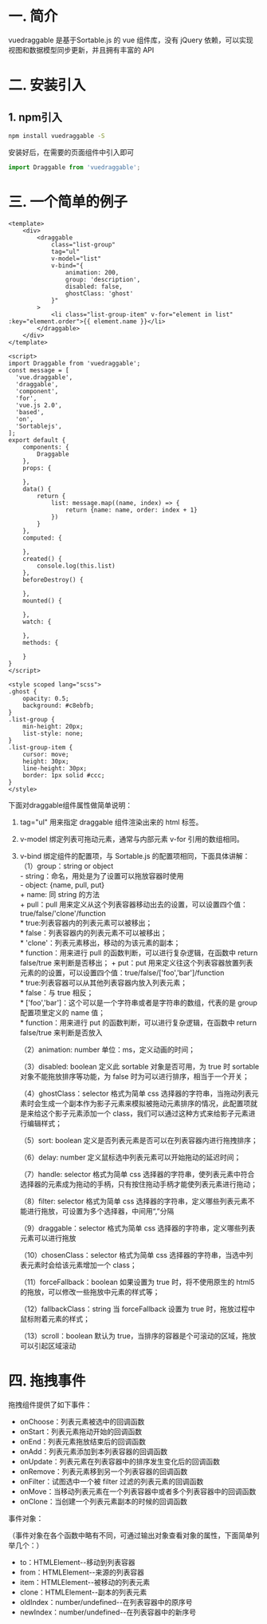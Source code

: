 # 一. 简介
vuedraggable 是基于Sortable.js 的 vue 组件库，没有 jQuery 依赖，可以实现视图和数据模型同步更新，并且拥有丰富的 API

# 二. 安装引入
## 1. npm引入
```bash
npm install vuedraggable -S
```
安装好后，在需要的页面组件中引入即可
```javascript
import Draggable from 'vuedraggable';
```

# 三. 一个简单的例子
```vue
<template>
    <div>
        <draggable 
            class="list-group" 
            tag="ul" 
            v-model="list"
            v-bind="{
                animation: 200,
                group: 'description',
                disabled: false,
                ghostClass: 'ghost'
            }"
        >
            <li class="list-group-item" v-for="element in list" :key="element.order">{{ element.name }}</li>
        </draggable>
    </div>
</template>

<script>
import Draggable from 'vuedraggable';
const message = [
  'vue.draggable',
  'draggable',
  'component',
  'for',
  'vue.js 2.0',
  'based',
  'on',
  'Sortablejs',
];
export default {
    components: {
        Draggable
    },
    props: {

    },
    data() {
        return {
            list: message.map((name, index) => {
                return {name: name, order: index + 1}
            })
        }
    },
    computed: {

    },
    created() {
        console.log(this.list)
    },
    beforeDestroy() {

    },
    mounted() {

    },
    watch: {

    },
    methods: {

    }
}
</script>

<style scoped lang="scss">
.ghost {
    opacity: 0.5;
    background: #c8ebfb;
}
.list-group {
    min-height: 20px;
    list-style: none;
}
.list-group-item {
    cursor: move;
    height: 30px;
    line-height: 30px;
    border: 1px solid #ccc;
}
</style>
```
下面对draggable组件属性做简单说明：
1. tag="ul" 用来指定 draggable 组件渲染出来的 html 标签。  
2. v-model 绑定列表可拖动元素，通常与内部元素 v-for 引用的数组相同。  
3. v-bind 绑定组件的配置项，与 Sortable.js 的配置项相同，下面具体讲解：  
    （1）group：string or object  
        - string：命名，用处是为了设置可以拖放容器时使用  
        - object: {name, pull, put}  
            + name: 同 string 的方法  
            + pull：pull 用来定义从这个列表容器移动出去的设置，可以设置四个值：true/false/'clone'/function  
                * true:列表容器内的列表元素可以被移出；  
                * false：列表容器内的列表元素不可以被移出；  
                * 'clone'：列表元素移出，移动的为该元素的副本；  
                * function：用来进行 pull 的函数判断，可以进行复杂逻辑，在函数中 return false/true 来判断是否移出；
            + put：put 用来定义往这个列表容器放置列表元素的的设置，可以设置四个值：true/false/['foo','bar']/function  
                * true:列表容器可以从其他列表容器内放入列表元素；  
                * false：与 true 相反；  
                * ['foo','bar']：这个可以是一个字符串或者是字符串的数组，代表的是 group 配置项里定义的 name 值；  
                * function：用来进行 put 的函数判断，可以进行复杂逻辑，在函数中 return false/true 来判断是否放入  
                
    （2）animation: number 单位：ms，定义动画的时间；
    
    （3）disabled: boolean 定义此 sortable 对象是否可用，为 true 时 sortable 对象不能拖放排序等功能，为 false 时为可以进行排序，相当于一个开关；  
    
    （4）ghostClass：selector 格式为简单 css 选择器的字符串，当拖动列表元素时会生成一个副本作为影子元素来模拟被拖动元素排序的情况，此配置项就是来给这个影子元素添加一个 class，我们可以通过这种方式来给影子元素进行编辑样式；  
    
    （5）sort: boolean 定义是否列表元素是否可以在列表容器内进行拖拽排序；  
    
    （6）delay: number 定义鼠标选中列表元素可以开始拖动的延迟时间；  
    
    （7）handle: selector 格式为简单 css 选择器的字符串，使列表元素中符合选择器的元素成为拖动的手柄，只有按住拖动手柄才能使列表元素进行拖动；  
    
    （8）filter: selector 格式为简单 css 选择器的字符串，定义哪些列表元素不能进行拖放，可设置为多个选择器，中间用“,”分隔  
    
    （9）draggable：selector 格式为简单 css 选择器的字符串，定义哪些列表元素可以进行拖放  
    
    （10）chosenClass：selector 格式为简单 css 选择器的字符串，当选中列表元素时会给该元素增加一个 class；  
    
    （11）forceFallback：boolean 如果设置为 true 时，将不使用原生的 html5 的拖放，可以修改一些拖放中元素的样式等；  
    
    （12）fallbackClass：string 当 forceFallback 设置为 true 时，拖放过程中鼠标附着元素的样式；  
    
    （13）scroll：boolean 默认为 true，当排序的容器是个可滚动的区域，拖放可以引起区域滚动
    
# 四. 拖拽事件
拖拽组件提供了如下事件：
- onChoose：列表元素被选中的回调函数
- onStart：列表元素拖动开始的回调函数
- onEnd：列表元素拖放结束后的回调函数
- onAdd：列表元素添加到本列表容器的回调函数
- onUpdate：列表元素在列表容器中的排序发生变化后的回调函数
- onRemove：列表元素移到另一个列表容器的回调函数
- onFilter：试图选中一个被 filter 过滤的列表元素的回调函数
- onMove：当移动列表元素在一个列表容器中或者多个列表容器中的回调函数
- onClone：当创建一个列表元素副本的时候的回调函数

事件对象：

（事件对象在各个函数中略有不同，可通过输出对象查看对象的属性，下面简单列举几个：）

- to：HTMLElement--移动到列表容器
- from：HTMLElement--来源的列表容器
- item：HTMLElement--被移动的列表元素
- clone：HTMLElement--副本的列表元素
- oldIndex：number/undefined--在列表容器中的原序号
- newIndex：number/undefined--在列表容器中的新序号
